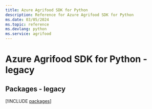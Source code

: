 ```yaml
---
title: Azure Agrifood SDK for Python
description: Reference for Azure Agrifood SDK for Python
ms.date: 03/05/2024
ms.topic: reference
ms.devlang: python
ms.service: agrifood
---
```

# Azure Agrifood SDK for Python - legacy
## Packages - legacy
[!INCLUDE [packages](agrifood-index.md)]